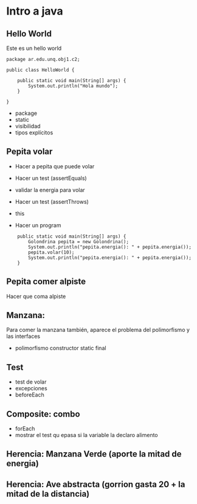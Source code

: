 # Intro a java

## Hello World

Este es un hello world

```
package ar.edu.unq.obj1.c2;

public class HelloWorld {

	public static void main(String[] args) {
		System.out.println("Hola mundo");
	}

}

```
- package
- static
- visibilidad
- tipos explícitos


## Pepita volar 

- Hacer a pepita que puede volar 
- Hacer un test (assertEquals)
- validar la energia para volar
- Hacer un test (assertThrows)
- this

- Hacer un program

```
	public static void main(String[] args) {
		Golondrina pepita = new Golondrina();
		System.out.println("pepita.energia(): " + pepita.energia());
		pepita.volar(10);
		System.out.println("pepita.energia(): " + pepita.energia());		
	}
```

## Pepita comer alpiste

Hacer que coma alpiste

## Manzana: 

Para comer la manzana también, aparece el problema del polimorfismo y las interfaces

- polimorfismo
 constructor
 static final

## Test
 - test de volar
 - excepciones
 - beforeEach

## Composite: combo
 - forEach
 - mostrar el test qu epasa si la variable la declaro alimento
 
## Herencia: Manzana Verde (aporte la mitad de energia)

## Herencia: Ave abstracta (gorrion gasta 20 + la mitad de la distancia)